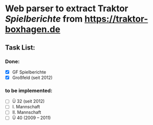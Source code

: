# Web parser to extract Traktor *Spielberichte* from https://traktor-boxhagen.de

## **Task List:**

### Done:

- [x] GF Spielberichte
- [x] Großfeld (seit 2012)
### to be implemented:
- [ ] Ü 32 (seit 2012)
- [ ] I. Mannschaft
- [ ] II. Mannschaft
- [ ] Ü 40 (2009 – 2011)